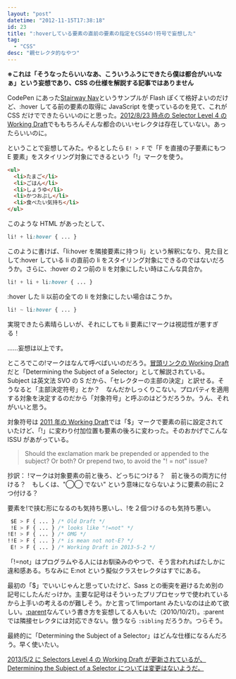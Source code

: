 ```yaml
---
layout: "post"
datetime: "2012-11-15T17:38:18"
id: 23
title: ":hoverしている要素の直前の要素の指定をCSS4の!符号で妄想した"
tag:
  - "CSS"
desc: "親セレクタ的なやつ"
---
```


**※これは「そうなったらいいなあ、こういうふうにできたら僕は都合がいいなぁ」という妄想であり、CSS の仕様を解説する記事ではありません**

CodePen にあった[Stairway Nav](http://codepen.io/chriscoyier/pen/hgplm)というサンプルが Flash ぽくて格好よいのだけど、:hover してる前の要素の取得に JavaScript を使っているのを見て、これが CSS だけでできたらいいのにと思った。[2012/8/23 時点の Selector Level 4 の Working Draft](http://www.w3.org/TR/2012/WD-selectors4-20120823/#overview)でももちろんそんな都合のいいセレクタは存在していない。あったらいいのに。

ということで妄想してみた。やるとしたら `E! > F` で「F を直接の子要素にもつ E 要素」をスタイリング対象にできるという「!」マークを使う。

```html
<ul>
  <li>たまご</li>
  <li>ごはん</li>
  <li>しょうゆ</li>
  <li>かつおぶし</li>
  <li>食べたい気持ち</li>
</ul>
```

このような HTML があったとして、

<!-- prettier-ignore -->
```css
li! + li:hover { ... }
```

このように書けば、「li:hover を隣接要素に持つ li」という解釈になり、見た目として:hover している li の直前の li をスタイリング対象にできるのではないだろうか。さらに、:hover の２つ前の li を対象にしたい時はこんな具合か。

<!-- prettier-ignore -->
```css
li! + li + li:hover { ... }
```

:hover した li 以前の全ての li を対象にしたい場合はこうか。

<!-- prettier-ignore -->
```css
li! ~ li:hover { ... }
```

実現できたら素晴らしいが、それにしても li 要素に!マークは視認性が悪すぎる！

......妄想は以上です。

ところでこの!マークはなんて呼べばいいのだろう。[冒頭リンクの Working Draft](http://www.w3.org/TR/2012/WD-selectors4-20120823/#subject)だと「Determining the Subject of a Selector」として解説されている。Subject は英文法 SVO の S だから、「セレクターの主部の決定」と訳せる。そうなると「主部決定符号」とか？　なんだかしっくりこない。プロパティを適用する対象を決定するのだから「対象符号」と呼ぶのはどうだろうか。うん、それがいいと思う。

対象符号は [2011 年の Working Draft](http://www.w3.org/TR/2011/WD-selectors4-20110929/#overview)では「\$」マークで要素の前に設定されていたけど、「!」に変わり付加位置も要素の後ろに変わった。そのおかげでこんな ISSU があがっている。

> Should the exclamation mark be prepended or appended to the subject? Or both? Or prepend two, to avoid the "! = not" issue?

抄訳： !マークは対象要素の前と後ろ、どっちにつける？　前と後ろの両方に付ける？　もしくは、"◯◯ でない" という意味にならないように要素の前に２つ付ける？

要素を!で挟む形になるのも気持ち悪いし、!を２個つけるのも気持ち悪い。

<!-- prettier-ignore -->
```css
 $E > F { ... } /* Old Draft */
 !E > F { ... } /* looks like "!=not" */
!E! > F { ... } /* OMG */
!!E > F { ... } /* is mean not not-E? */
 E! > F { ... } /* Working Draft in 2013-5-2 */
```

「!=not」はプログラムやる人にはお馴染みのやつで、そう言われればたしかに違和感ある。ちなみに E:not という擬似クラスセレクタはすでにある。

最初の「\$」でいいじゃんと思っていたけど、Sass との衝突を避けるため別の記号にしたんだっけか。主要な記号はそういったプリプロセッサで使われているから上手いの考えるのが難しそう。かと言って!important みたいなのは止めて欲しい。[:parent](http://css-tricks.com/parent-selectors-in-css/)なんていう書き方を妄想してる人もいた（2010/10/21）。:parent では隣接セレクタには対応できない。倣うなら `:sibling` だろうか。つらそう。

最終的に「Determining the Subject of a Selector」はどんな仕様になるんだろう。早く使いたい。

<ins datetime="2013-05-25T13:00+09:00">[2013/5/2 に Selectors Level 4 の Working Draft が更新され](http://www.w3.org/TR/2013/WD-selectors4-20130502/#subject)ているが、Determining the Subject of a Selector については変更はないようだ。</ins>
